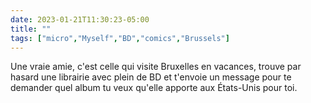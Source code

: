 ---date: 2023-01-21T11:30:23-05:00title: ""tags: ["micro","Myself","BD","comics","Brussels"]---Une vraie amie, c'est celle qui visite Bruxelles en vacances, trouve par hasard une librairie avec plein de BD et t'envoie un message pour te demander quel album tu veux qu'elle apporte aux États-Unis pour toi.